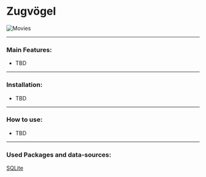 # Zugvögel
![Movies](https://www.lbv.de/files/user_upload/Bilder/Arten/Tiere/Vogel%20von%20A-Z/Nichtsingvogel/Kiebitz/Viele-Kiebitze-im-Flug-Zdenek-Tunka-lbv.jpg)


---
### Main Features:
- TBD

---
### Installation:
- TBD

---
### How to use:
- TBD

---
### Used Packages and data-sources:
[SQLite](https://www.sqlite.org/)